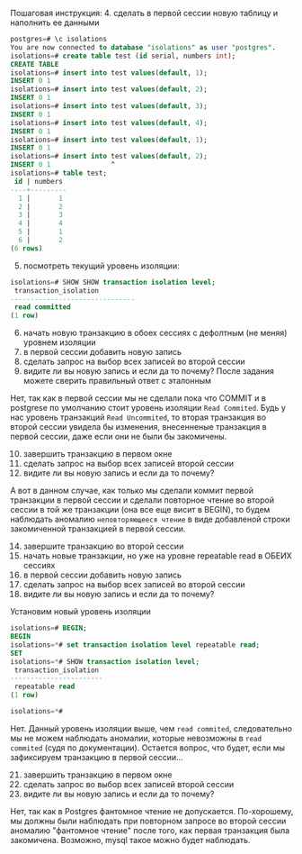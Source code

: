 Пошаговая инструкция:
4. сделать в первой сессии новую таблицу и наполнить ее данными

```sql
postgres=# \c isolations
You are now connected to database "isolations" as user "postgres".
isolations=# create table test (id serial, numbers int);
CREATE TABLE
isolations=# insert into test values(default, 1);
INSERT 0 1
isolations=# insert into test values(default, 2);
INSERT 0 1
isolations=# insert into test values(default, 3);
INSERT 0 1
isolations=# insert into test values(default, 4);
INSERT 0 1
isolations=# insert into test values(default, 1);
INSERT 0 1
isolations=# insert into test values(default, 2);
INSERT 0 1               ^
isolations=# table test;
 id | numbers
----+---------
  1 |       1
  2 |       2
  3 |       3
  4 |       4
  5 |       1
  6 |       2
(6 rows)
```

5. посмотреть текущий уровень изоляции:
```sql
isolations=# SHOW SHOW transaction isolation level;
 transaction_isolation
-------------------------------
 read committed
(1 row)
```

6. начать новую транзакцию в обоех сессиях с дефолтным (не меняя) уровнем изоляции
7. в первой сессии добавить новую запись
8. сделать запрос на выбор всех записей во второй сессии
9. видите ли вы новую запись и если да то почему? После задания можете сверить
правильный ответ с эталонным

Нет, так как в первой сессии мы не сделали пока что COMMIT и в postgrese по умолчанию стоит уровень изоляции `Read Commited`. 
Будь у нас уровень транзакций `Read Uncommited`, то вторая транзакция во второй сессии увидела бы изменения, 
внесенненые транзакция в первой сессии, даже если они не были бы закомичены.

10. завершить транзакцию в первом окне
11. сделать запрос на выбор всех записей второй сессии
12. видите ли вы новую запись и если да то почему?

А вот в данном случае, как только мы сделали коммит первой транзакции в первой сессии и сделали повторное чтение во второй сессии в той же транзакции (она все еще висит в BEGIN), 
то будем наблюдать аномалию `неповторяющееся чтение` в виде добавленой строки закомиченной транзакцией в первой сессии.

14. завершите транзакцию во второй сессии
16. начать новые транзакции, но уже на уровне repeatable read в ОБЕИХ сессиях
17. в первой сессии добавить новую запись
18. сделать запрос на выбор всех записей во второй сессии
19. видите ли вы новую запись и если да то почему?

Установим новый уровень изоляции
```sql
isolations=# BEGIN;
BEGIN
isolations=*# set transaction isolation level repeatable read;
SET
isolations=*# SHOW transaction isolation level;
 transaction_isolation
-----------------------
 repeatable read
(1 row)

isolations=*#
```

Нет.
Данный уровень изоляции выше, чем `read commited`, следовательно мы не можем наблюдать аномалии, которые невозможны в `read commited` (судя по документации).
Остается вопрос, что будет, если мы зафиксируем транзакцию в первой сессии...


21. завершить транзакцию в первом окне
22. сделать запрос во выбор всех записей второй сессии
23. видите ли вы новую запись и если да то почему?

Нет, так как в Postgres фантомное чтение не допускается. По-хорошему, мы должны были наблюдать при повторном запросе во второй сессии аномалию "фантомное чтение"
после того, как первая транзакция была закомичена. Возможно, mysql такое можно будет наблюдать.
